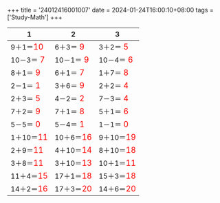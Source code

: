 +++ 
title = '24012416001007' 
date = 2024-01-24T16:00:10+08:00 
tags = ['Study-Math'] 
+++ 

1 | 2 | 3 
-- | -- | -- 
9＋1＝<font color=red size=4>10</font> | 6＋3＝<font color=red size=4> 9</font> | 3＋2＝<font color=red size=4> 5</font> 
10－3＝<font color=red size=4> 7</font> | 10－1＝<font color=red size=4> 9</font> | 10－4＝<font color=red size=4> 6</font> 
8＋1＝<font color=red size=4> 9</font> | 6＋1＝<font color=red size=4> 7</font> | 1＋7＝<font color=red size=4> 8</font> 
2－1＝<font color=red size=4> 1</font> | 3＋6＝<font color=red size=4> 9</font> | 2＋2＝<font color=red size=4> 4</font> 
2＋3＝<font color=red size=4> 5</font> | 4－2＝<font color=red size=4> 2</font> | 7－3＝<font color=red size=4> 4</font> 
7＋2＝<font color=red size=4> 9</font> | 7＋1＝<font color=red size=4> 8</font> | 5＋1＝<font color=red size=4> 6</font> 
5－5＝<font color=red size=4> 0</font> | 5－4＝<font color=red size=4> 1</font> | 1－1＝<font color=red size=4> 0</font> 
1＋10＝<font color=red size=4>11</font> | 10＋6＝<font color=red size=4>16</font> | 9＋10＝<font color=red size=4>19</font> 
2＋9＝<font color=red size=4>11</font> | 4＋10＝<font color=red size=4>14</font> | 8＋10＝<font color=red size=4>18</font> 
3＋8＝<font color=red size=4>11</font> | 3＋10＝<font color=red size=4>13</font> | 10＋1＝<font color=red size=4>11</font> 
11＋4＝<font color=red size=4>15</font> | 17＋1＝<font color=red size=4>18</font> | 15＋3＝<font color=red size=4>18</font> 
14＋2＝<font color=red size=4>16</font> | 17＋3＝<font color=red size=4>20</font> | 14＋6＝<font color=red size=4>20</font> 

